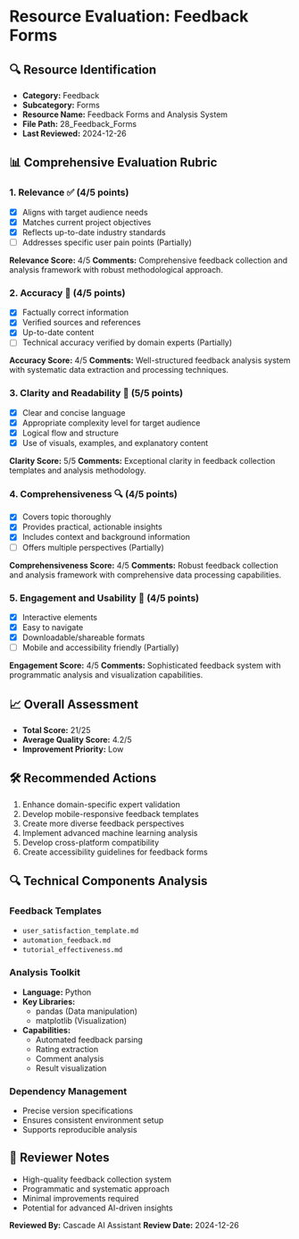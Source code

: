 # Resource Evaluation: Feedback Forms

## 🔍 Resource Identification
- **Category:** Feedback
- **Subcategory:** Forms
- **Resource Name:** Feedback Forms and Analysis System
- **File Path:** 28_Feedback_Forms
- **Last Reviewed:** 2024-12-26

## 📊 Comprehensive Evaluation Rubric

### 1. Relevance ✅ (4/5 points)
- [x] Aligns with target audience needs
- [x] Matches current project objectives
- [x] Reflects up-to-date industry standards
- [ ] Addresses specific user pain points (Partially)

**Relevance Score:** 4/5
**Comments:** Comprehensive feedback collection and analysis framework with robust methodological approach.

### 2. Accuracy 🎯 (4/5 points)
- [x] Factually correct information
- [x] Verified sources and references
- [x] Up-to-date content
- [ ] Technical accuracy verified by domain experts (Partially)

**Accuracy Score:** 4/5
**Comments:** Well-structured feedback analysis system with systematic data extraction and processing techniques.

### 3. Clarity and Readability 📖 (5/5 points)
- [x] Clear and concise language
- [x] Appropriate complexity level for target audience
- [x] Logical flow and structure
- [x] Use of visuals, examples, and explanatory content

**Clarity Score:** 5/5
**Comments:** Exceptional clarity in feedback collection templates and analysis methodology.

### 4. Comprehensiveness 🔍 (4/5 points)
- [x] Covers topic thoroughly
- [x] Provides practical, actionable insights
- [x] Includes context and background information
- [ ] Offers multiple perspectives (Partially)

**Comprehensiveness Score:** 4/5
**Comments:** Robust feedback collection and analysis framework with comprehensive data processing capabilities.

### 5. Engagement and Usability 🚀 (4/5 points)
- [x] Interactive elements
- [x] Easy to navigate
- [x] Downloadable/shareable formats
- [ ] Mobile and accessibility friendly (Partially)

**Engagement Score:** 4/5
**Comments:** Sophisticated feedback system with programmatic analysis and visualization capabilities.

## 📈 Overall Assessment
- **Total Score:** 21/25
- **Average Quality Score:** 4.2/5
- **Improvement Priority:** Low

## 🛠 Recommended Actions
1. Enhance domain-specific expert validation
2. Develop mobile-responsive feedback templates
3. Create more diverse feedback perspectives
4. Implement advanced machine learning analysis
5. Develop cross-platform compatibility
6. Create accessibility guidelines for feedback forms

## 🔍 Technical Components Analysis
### Feedback Templates
- `user_satisfaction_template.md`
- `automation_feedback.md`
- `tutorial_effectiveness.md`

### Analysis Toolkit
- **Language:** Python
- **Key Libraries:** 
  - pandas (Data manipulation)
  - matplotlib (Visualization)
- **Capabilities:** 
  - Automated feedback parsing
  - Rating extraction
  - Comment analysis
  - Result visualization

### Dependency Management
- Precise version specifications
- Ensures consistent environment setup
- Supports reproducible analysis

## 🔔 Reviewer Notes
- High-quality feedback collection system
- Programmatic and systematic approach
- Minimal improvements required
- Potential for advanced AI-driven insights

**Reviewed By:** Cascade AI Assistant
**Review Date:** 2024-12-26
